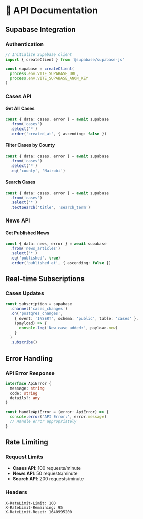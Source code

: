 # 🔌 API Documentation

## Supabase Integration

### Authentication
```typescript
// Initialize Supabase client
import { createClient } from '@supabase/supabase-js'

const supabase = createClient(
  process.env.VITE_SUPABASE_URL,
  process.env.VITE_SUPABASE_ANON_KEY
)
```

### Cases API

#### Get All Cases
```typescript
const { data: cases, error } = await supabase
  .from('cases')
  .select('*')
  .order('created_at', { ascending: false })
```

#### Filter Cases by County
```typescript
const { data: cases, error } = await supabase
  .from('cases')
  .select('*')
  .eq('county', 'Nairobi')
```

#### Search Cases
```typescript
const { data: cases, error } = await supabase
  .from('cases')
  .select('*')
  .textSearch('title', 'search_term')
```

### News API

#### Get Published News
```typescript
const { data: news, error } = await supabase
  .from('news_articles')
  .select('*')
  .eq('published', true)
  .order('published_at', { ascending: false })
```

## Real-time Subscriptions

### Cases Updates
```typescript
const subscription = supabase
  .channel('cases_changes')
  .on('postgres_changes', 
    { event: 'INSERT', schema: 'public', table: 'cases' },
    (payload) => {
      console.log('New case added:', payload.new)
    }
  )
  .subscribe()
```

## Error Handling

### API Error Response
```typescript
interface ApiError {
  message: string
  code: string
  details?: any
}

const handleApiError = (error: ApiError) => {
  console.error('API Error:', error.message)
  // Handle error appropriately
}
```

## Rate Limiting

### Request Limits
- **Cases API**: 100 requests/minute
- **News API**: 50 requests/minute
- **Search API**: 200 requests/minute

### Headers
```http
X-RateLimit-Limit: 100
X-RateLimit-Remaining: 95
X-RateLimit-Reset: 1640995200
```
